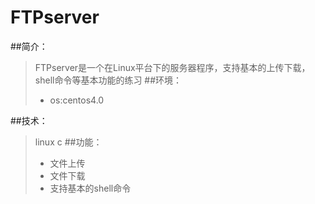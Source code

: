 # FTPserver
##简介：
> FTPserver是一个在Linux平台下的服务器程序，支持基本的上传下载，shell命令等基本功能的练习
##环境：
> * os:centos4.0

##技术：
> linux c
##功能：
> * 文件上传
> * 文件下载
> * 支持基本的shell命令
